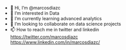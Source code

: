 - 👋 Hi, I’m @marcosdiazc
- 👀 I’m interested in Data 
- 🌱 I’m currently learning advanced analytics
- 💞️ I’m looking to collaborate on data science projects
- 📫 How to reach me in twitter and linkedin https://twitter.com/marcosdiazc
https://www.linkedin.com/in/marcosdiazc/

<!---
marcosdiazc/marcosdiazc is a ✨ special ✨ repository because its `README.md` (this file) appears on your GitHub profile.
You can click the Preview link to take a look at your changes.
--->
